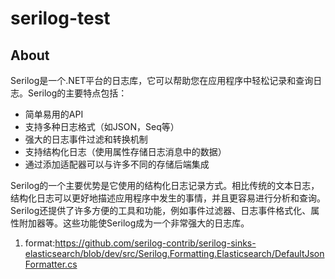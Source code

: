 # serilog-test

## About
Serilog是一个.NET平台的日志库，它可以帮助您在应用程序中轻松记录和查询日志。Serilog的主要特点包括：

- 简单易用的API
- 支持多种日志格式（如JSON，Seq等）
- 强大的日志事件过滤和转换机制
- 支持结构化日志（使用属性存储日志消息中的数据）
- 通过添加适配器可以与许多不同的存储后端集成

Serilog的一个主要优势是它使用的结构化日志记录方式。相比传统的文本日志，结构化日志可以更好地描述应用程序中发生的事情，并且更容易进行分析和查询。Serilog还提供了许多方便的工具和功能，例如事件过滤器、日志事件格式化、属性附加器等。这些功能使Serilog成为一个非常强大的日志库。


1. format:https://github.com/serilog-contrib/serilog-sinks-elasticsearch/blob/dev/src/Serilog.Formatting.Elasticsearch/DefaultJsonFormatter.cs